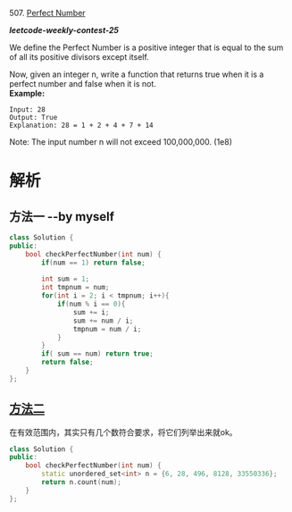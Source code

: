 507\. [Perfect Number](https://leetcode.com/contest/leetcode-weekly-contest-25/problems/perfect-number/)

***leetcode-weekly-contest-25***

We define the Perfect Number is a positive integer that is equal to the sum of all its positive divisors except itself.

Now, given an integer n, write a function that returns true when it is a perfect number and false when it is not.  
**Example:**
```
Input: 28
Output: True
Explanation: 28 = 1 + 2 + 4 + 7 + 14
```
Note: The input number n will not exceed 100,000,000. (1e8)

# 解析

## 方法一 --by myself

```cpp
class Solution {
public:
    bool checkPerfectNumber(int num) {
        if(num == 1) return false;
        
        int sum = 1;
        int tmpnum = num;
        for(int i = 2; i < tmpnum; i++){
            if(num % i == 0){
                sum += i;
                sum += num / i;
                tmpnum = num / i;
            }
        }
        if( sum == num) return true;
        return false;
    }
};
```

## [方法二](https://discuss.leetcode.com/topic/84264/2-line-solution-c)

在有效范围内，其实只有几个数符合要求，将它们列举出来就ok。

```cpp
class Solution {
public:
    bool checkPerfectNumber(int num) {
        static unordered_set<int> n = {6, 28, 496, 8128, 33550336};
        return n.count(num);
    }
};
```

